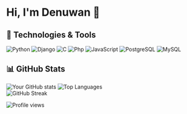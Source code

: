# Hi, I'm Denuwan 👋

## 🔧 Technologies & Tools
![Python](https://img.shields.io/badge/Python-3776AB?style=for-the-badge&logo=python&logoColor=white)
![Django](https://img.shields.io/badge/Django-092E20?style=for-the-badge&logo=django&logoColor=white)
![C](https://img.shields.io/badge/C-316192?style=for-the-badge&logo=c&logoColor=white)
![Php](https://img.shields.io/badge/Php-316192?style=for-the-badge&logo=php&logoColor=white)
![JavaScript](https://img.shields.io/badge/JavaScript-F7DF1E?style=for-the-badge&logo=javascript&logoColor=black)
![PostgreSQL](https://img.shields.io/badge/PostgreSQL-316192?style=for-the-badge&logo=postgresql&logoColor=white)
![MySQL](https://img.shields.io/badge/MySQL-316192?style=for-the-badge&logo=mysql&logoColor=white)

## 📊 GitHub Stats
![Your GitHub stats](https://github-readme-stats.vercel.app/api?username=Denuwan392&show_icons=true&theme=radical)
![Top Languages](https://github-readme-stats.vercel.app/api/top-langs/?username=Denuwan392&layout=compact&theme=radical)<br>
![GitHub Streak](https://github-readme-streak-stats.herokuapp.com/?user=Denuwan392&theme=highcontrast)


![Profile views](https://komarev.com/ghpvc/?username=Denuwan392&color=brightgreen)








<!--
**Denuwan392/Denuwan392** is a ✨ _special_ ✨ repository because its `README.md` (this file) appears on your GitHub profile.

Here are some ideas to get you started:

- 🔭 I’m currently working on ...
- 🌱 I’m currently learning ...
- 👯 I’m looking to collaborate on ...
- 🤔 I’m looking for help with ...
- 💬 Ask me about ...
- 📫 How to reach me: ...
- 😄 Pronouns: ...
- ⚡ Fun fact: ...
-->
